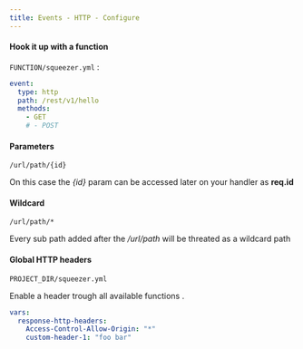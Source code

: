 ```yaml
---
title: Events - HTTP - Configure
---
```


#### Hook it up with a function

`FUNCTION/squeezer.yml` :

```yaml
event:
  type: http
  path: /rest/v1/hello
  methods:
    - GET
    # - POST
```

#### Parameters 

`/url/path/{id}`

On this case the *{id}* param can be accessed later on your handler as **req.id**

#### Wildcard

`/url/path/*`

Every sub path added after the */url/path* will be threated as a wildcard path

#### Global HTTP headers

`PROJECT_DIR/squeezer.yml`

Enable a header trough all available functions .

```yaml
vars:
  response-http-headers:
    Access-Control-Allow-Origin: "*"
    custom-header-1: "foo bar"
```